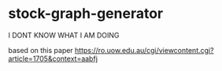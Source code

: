 # stock-graph-generator

I DONT KNOW WHAT I AM DOING

based on this paper https://ro.uow.edu.au/cgi/viewcontent.cgi?article=1705&context=aabfj
